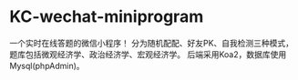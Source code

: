 # KC-wechat-miniprogram
一个实时在线答题的微信小程序！
分为随机配配、好友PK、自我检测三种模式，题库包括微观经济学、政治经济学、宏观经济学。
后端采用Koa2，数据库使用Mysql(phpAdmin)。
